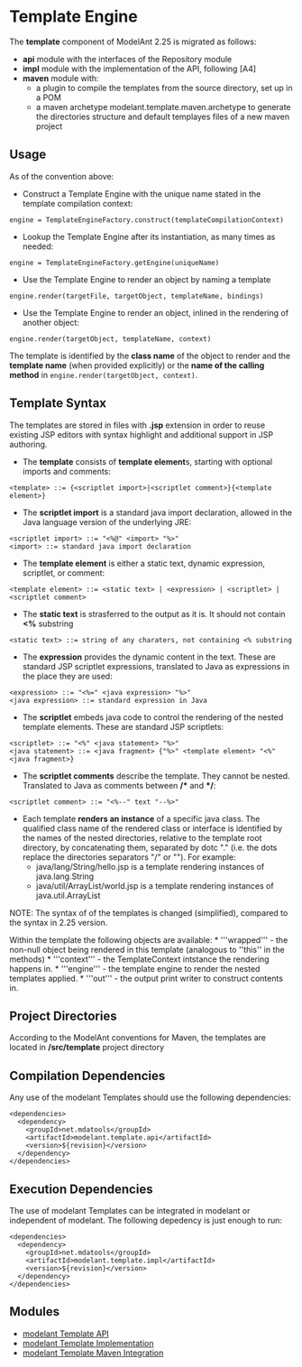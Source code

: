 Template Engine
===============

<!-- MACRO{toc} -->


The **template** component of ModelAnt 2.25 is migrated as follows:

  * **api** module with the interfaces of the Repository module
  * **impl** module with the implementation of the API, following [A4]
  * **maven** module with:
    * a plugin to compile the templates from the source directory, set up in a POM
    * a maven archetype modelant.template.maven.archetype to generate the directories structure and default templayes files of a new  maven project

Usage
-----

As of the convention above:

  * Construct a Template Engine with the unique name stated in the template compilation context:
```
engine = TemplateEngineFactory.construct(templateCompilationContext)
```
  * Lookup the Template Engine after its instantiation, as many times as needed:
```
engine = TemplateEngineFactory.getEngine(uniqueName)
```
  * Use the Template Engine to render an object by naming a template
```
engine.render(targetFile, targetObject, templateName, bindings)
```
  * Use the Template Engine to render an object, inlined in the rendering of another object:
```
engine.render(targetObject, templateName, context)
```

The template is identified by the **class name** of the object to render and the **template name** (when provided explicitly) or the **name of the calling method** in ```engine.render(targetObject, context)```.

Template Syntax
---------------

The templates are stored in files with **.jsp** extension in order to reuse existing JSP editors with syntax highlight and additional support in JSP authoring.

  * The **template** consists of **template element**s, starting with optional imports and comments:
```
<template> ::= {<scriptlet import>|<scriptlet comment>}{<template element>}
```
  * The **scriptlet import** is a standard java import declaration, allowed in the Java language version of the underlying JRE:
```
<scriptlet import> ::= "<%@" <import> "%>"
<import> ::= standard java import declaration
```
  * The **template element** is either a static text, dynamic expression, scriptlet, or comment:
```
<template element> ::= <static text> | <expression> | <scriptlet> | <scriptlet comment>
```
  * The **static text** is strasferred to the output as it is. It should not contain **&lt;%** substring
```
<static text> ::= string of any charaters, not containing <% substring
```
  * The **expression** provides the dynamic content in the text. These are standard JSP scriptlet expressions, translated to Java as expressions in the place they are used:
```
<expression> ::= "<%=" <java expression> "%>"
<java expression> ::= standard expression in Java
```
  * The **scriptlet** embeds java code to control the rendering of the nested template elements. These are standard JSP scriptlets:
```
<scriptlet> ::= "<%" <java statement> "%>"
<java statement> ::= <java fragment> {"%>" <template element> "<%" <java fragment>}
```
  * The **scriptlet comments** describe the template. They cannot be nested. Translated to Java as comments between **/\*** and **\*/**:
```
<scriptlet comment> ::= "<%--" text "--%>"
```
  * Each template **renders an instance** of a specific java class. The qualified class name of the rendered class or interface is identified by the names of the nested directories, relative to the template root directory, by concatenating them, separated by dotc "." (i.e. the dots replace the directories separators "/" or "\").
  For example:
    * java/lang/String/hello.jsp is a template rendering instances of java.lang.String
    * java/util/ArrayList/world.jsp is a template rendering instances of java.util.ArrayList
    
NOTE: The syntax of of the templates is changed (simplified), compared to the syntax in 2.25 version.  

Within the template the following objects are available:
    * '''wrapped''' - the non-null object being rendered in this template (analogous to ''this'' in the methods)
    * '''context''' - the TemplateContext intstance the rendering happens in. 
    * '''engine'''  - the template engine to render the nested templates applied.
    * '''out'''     - the output print writer to construct contents in.

Project Directories
-------------------

According to the ModelAnt conventions for Maven, the templates are located in **/src/template** project directory

Compilation Dependencies
------------------------
Any use of the modelant Templates should use the following dependencies:
```
<dependencies>
  <dependency>
    <groupId>net.mdatools</groupId>
    <artifactId>modelant.template.api</artifactId>
    <version>${revision}</version>
  </dependency>
</dependencies>
```

Execution Dependencies
----------------------
The use of modelant Templates can be integrated in modelant or independent of modelant. The following depedency is just enough to run:

```
<dependencies>
  <dependency>
    <groupId>net.mdatools</groupId>
    <artifactId>modelant.template.impl</artifactId>
    <version>${revision}</version>
  </dependency>
</dependencies>
```

Modules
-------

* [modelant Template API](modelant.template.api/index.html)
* [modelant Template Implementation](modelant.template.impl/index.html)
* [modelant Template Maven Integration](modelant.template.maven/index.html)